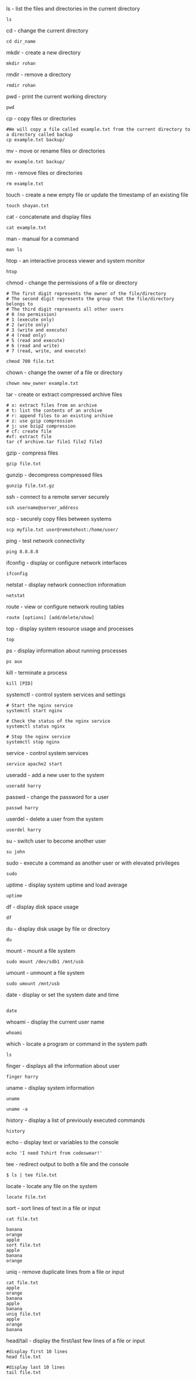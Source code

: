  ls -  list the files and directories in the current directory
```
ls
```
cd - change the current directory
```
cd dir_name
```
mkdir - create a new directory
```
mkdir rohan
```
rmdir - remove a directory
```
rmdir rohan
```
pwd - print the current working directory
```
pwd
```
 cp - copy files or directories
```
#We will copy a file called example.txt from the current directory to a directory called backup
cp example.txt backup/
```
mv - move or rename files or directories
```
mv example.txt backup/
```
rm - remove files or directories
```
rm example.txt
```
touch - create a new empty file or update the timestamp of an existing file
```
touch shayan.txt
```
cat - concatenate and display files
```
cat example.txt
```
man - manual for a command
```
man ls
```
htop - an interactive process viewer and system monitor
```
htop
```
chmod - change the permissions of a file or directory
```
# The first digit represents the owner of the file/directory
# The second digit represents the group that the file/directory belongs to
# The third digit represents all other users
# 0 (no permission)
# 1 (execute only)
# 2 (write only)
# 3 (write and execute)
# 4 (read only)
# 5 (read and execute)
# 6 (read and write)
# 7 (read, write, and execute)

chmod 700 file.txt
```
chown - change the owner of a file or directory
```
chown new_owner example.txt
```
tar - create or extract compressed archive files
```
# x: extract files from an archive
# t: list the contents of an archive
# r: append files to an existing archive
# z: use gzip compression
# j: use bzip2 compression
# cf: create file
#xf: extract file
tar cf archive.tar file1 file2 file3
```
gzip - compress files
```
gzip file.txt
```
gunzip - decompress compressed files
```
gunzip file.txt.gz
```
ssh - connect to a remote server securely
```
ssh username@server_address
```
scp - securely copy files between systems
```
scp myfile.txt user@remotehost:/home/user/
```
ping - test network connectivity
```
ping 8.8.8.8
```
ifconfig - display or configure network interfaces
```
ifconfig
```

netstat - display network connection information
```
netstat
```
route - view or configure network routing tables
```
route [options] [add/delete/show]
```
top - display system resource usage and processes
```
top
```
ps - display information about running processes
```
ps aux
```
kill - terminate a process
```
kill [PID]
```
systemctl - control system services and settings
```
# Start the nginx service
systemctl start nginx

# Check the status of the nginx service
systemctl status nginx

# Stop the nginx service
systemctl stop nginx
```
service - control system services
```
service apache2 start
```
useradd - add a new user to the system
```
useradd harry
```
passwd - change the password for a user
```
passwd harry
```
userdel - delete a user from the system
```
userdel harry
```
su - switch user to become another user
```
su john
```
sudo - execute a command as another user or with elevated privileges
```
sudo
```
uptime - display system uptime and load average
```
uptime
```
df - display disk space usage
```
df
```
du - display disk usage by file or directory
```
du
```
mount - mount a  file system
```
sudo mount /dev/sdb1 /mnt/usb
```
umount - unmount a  file system
```
sudo umount /mnt/usb
```
date - display or set the system date and time
```

date
```
whoami - display the current user name
```
whoami
```
which - locate a program or command in the system path
```
ls
```
finger - displays all the information about user
```
finger harry
```
uname - display system information
```
uname

uname -a
```
history - display a  list of previously executed commands
```
history
```
echo - display text or variables to the console
```
echo 'I need Tshirt from codeswear!'
```
tee - redirect output to both a file and the console
```
$ ls | tee file.txt
```
locate - locate any file on the system
```
locate file.txt
```
sort - sort lines of text in a file or input
```
cat file.txt

banana
orange
apple
sort file.txt
apple
banana
orange
```
uniq - remove duplicate lines from a file or input
```
cat file.txt
apple
orange
banana
apple
banana
uniq file.txt
apple
orange
banana
```
head/tail - display the first/last few lines of a file or input
```
#display first 10 lines
head file.txt

#display last 10 lines
tail file.txt
```
